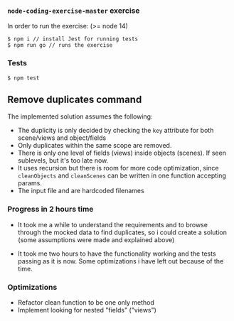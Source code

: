 ### `node-coding-exercise-master` exercise

In order to run the exercise: (>= node 14)

```
$ npm i // install Jest for running tests
$ npm run go // runs the exercise
```

### Tests

```
$ npm test
```

## Remove duplicates command

The implemented solution assumes the following:

* The duplicity is only decided by checking the `key` attribute for both scene/views and object/fields
* Only duplicates within the same scope are removed.
* There is only one level of fields (views) inside objects (scenes). If seen sublevels, but it's too late now.
* It uses recursion but there is room for more code optimization, since `cleanObjects` and `cleanScenes` can be written in one function accepting params.
* The input file and are hardcoded filenames

### Progress in 2 hours time

* It took me a while to understand the requirements and to browse through the mocked data to find duplicates, so i could create a solution (some assumptions were made and explained above)

* It took me two hours to have the functionality working and the tests passing as it is now. Some optimizations i have left out because of the time.

### Optimizations
* Refactor clean function to be one only method
* Implement looking for nested "fields" ("views")